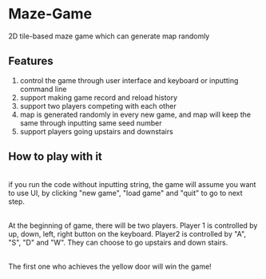 # Maze-Game
2D tile-based maze game which can generate map randomly
    
## Features 
1. control the game through user interface and keyboard or inputting command line
2. support making game record and reload history
3. support two players competing with each other
4. map is generated randomly in every new game, and map will keep the same through inputting same seed number
5. support players going upstairs and downstairs
    
## How to play with it

<br>if you run the code without inputting string, the game will assume you want to use UI, by clicking "new game", "load game" and  "quit" to go to next step. 

<br>At the beginning of game, there will be two players. Player 1 is controlled by up, down, left, right button on the keyboard. Player2 is controlled by "A", "S", "D" and "W". They can choose to go upstairs and down stairs.

<br>The first one who achieves the yellow door will win the game!
